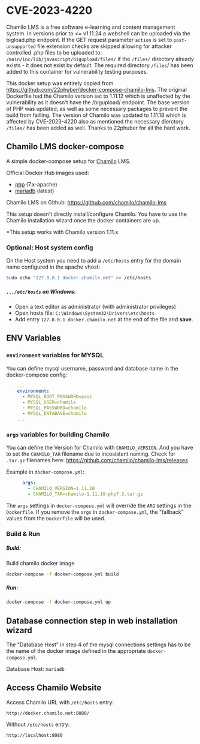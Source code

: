 # CVE-2023-4220

Chamilo LMS is a free software e-learning and content management system. In versions prior to <= v1.11.24
a webshell can be uploaded via the bigload.php endpoint. If the GET request parameter `action` is set to
`post-unsupported` file extension checks are skipped allowing for attacker controlled .php files to be uploaded to:
`/main/inc/lib/javascript/bigupload/files/` if the `/files/` directory already exists - it does not exist by default.
The required directory `/files`/ has been added to this container for vulnerability testing purposes.

This docker setup was entirely copied from https://github.com/22phuber/docker-compose-chamilo-lms. The original Dockerfile
had the Chamilo version set to 1.11.12 which is unaffected by the vulnerability as it doesn't have the /bigupload/ endpoint.
The base version of PHP was updated, as well as some necessary packages to prevent the build from failling. The version of
Chamilo was updated to 1.11.18 which is affected by CVE-2023-4220 also as mentioned the necessary dierctory `/files/` has
been added as well. Thanks to 22phuber for all the hard work.

## Chamilo LMS docker-compose

A simple docker-compose setup for [Chamilo](https://chamilo.org/) LMS.

Official Docker Hub images used:
* [php](https://hub.docker.com/_/php/) (7.x-apache)
* [mariadb](https://hub.docker.com/_/mariadb/) (latest)

Chamilo LMS on Github: https://github.com/chamilo/chamilo-lms

This setup doesn't directly install/configure Chamilo. You have to use the Chamilo installation wizard once the docker containers are up.

*This setup works with Chamilo version 1.11.x

### Optional: Host system config

On the Host system you need to add a `/etc/hosts` entry for the domain name configured in the apache vhost:

```bash
sudo echo "127.0.0.1 docker.chamilo.net" >> /etc/hosts
```

##### `.../etc/hosts` on Windows:
* Open a text editor as administrator (with administrator privileges)
* Open hosts file: `C:\Windows\System32\Drivers\etc\hosts`
* Add entry `127.0.0.1 docker.chamilo.net` at the end of the file and **save**.

## ENV Variables

### `environment` variables for MYSQL
You can define mysql username, password and database name in the docker-compose config:

```yaml
    ...
    environment:
      - MYSQL_ROOT_PASSWORD=pass
      - MYSQL_USER=chamilo
      - MYSQL_PASSWORD=chamilo
      - MYSQL_DATABASE=chamilo
    ...
```

### `args` variables for building Chamilo
You can define the Version for Chamilo with `CHAMILO_VERSION`.
And you have to set the `CHAMILO_TAR` filename due to incosistent naming.
Check for `.tar.gz` filenames here: https://github.com/chamilo/chamilo-lms/releases

Example in `docker-compose.yml`:
```yaml
      args:
        - CHAMILO_VERSION=1.11.10
        - CHAMILO_TAR=chamilo-1.11.10-php7.3.tar.gz
```

The `args` settings in `docker-compose.yml` will override the `ARG` settings in the `Dockerfile`.
If you remove the `args` in `docker-compose.yml`, the "fallback" values from the `Dockerfile` will be used.

### Build & Run

##### Build:
Build chamilo docker image
```bash
docker-compose -f docker-compose.yml build
```

##### Run:
```bash
docker-compose -f docker-compose.yml up
```

## Database connection step in web installation wizard
The "Database Host" in step 4 of the mysql connections settings has to be the name of the docker image defined in the appropriate `docker-compose.yml`.

Database Host: `mariadb`

## Access Chamilo Website
Access Chamilo URL with `/etc/hosts` entry:

```
http://docker.chamilo.net:8080/
```

Without `/etc/hosts` entry:
```
http://localhost:8080
```
